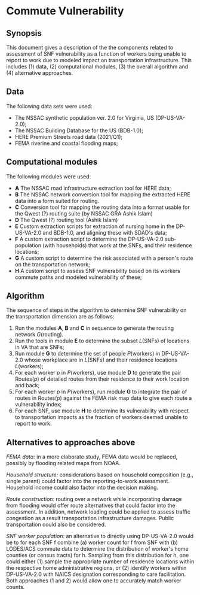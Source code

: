 # Commute Vulnerability

## Synopsis

This document gives a description of the the components related to assessment of SNF vulnerability as a function of workers
being unable to report to work due to modeled impact on transportation infrastructure. This includes (1) data, (2) computational modules, (3) the overall algorithm and (4) alternative approaches. 

## Data

The following data sets were used:
  - The NSSAC synthetic population ver. 2.0 for Virginia, US (DP-US-VA-2.0);
  - The NSSAC Building Database for the US (BDB-1.0);
  - HERE Premium Streets road data (2021/Q1);
  - FEMA riverine and coastal flooding maps;

## Computational modules

The following modules were used:
  - **A** The NSSAC road infrastructure extraction tool for HERE data;
  - **B** The NSSAC network conversion tool for mapping the extracted HERE data into a form suited for routing.
  - **C** Conversion tool for mapping the routing data into a format usable for the Qwest (?) routing suite (by NSSAC GRA Ashik Islam)
  - **D** The Qwest (?) routing tool (Ashik Islam)
  - **E** Custom extraction scripts for extraction of nursing home in the DP-US-VA-2.0 and BDB-1.0, and aligning these with SDAD's data;
  - **F** A custom extraction script to determine the DP-US-VA-2.0 sub-population (with households) that work at the SNFs, and their residence locations;
  - **G** A custom script to determine the risk associated with a person's route on the transportation network;
  - **H** A custom script to assess SNF vulnerability based on its workers commute paths and modeled vulnerability of these;

## Algorithm

The sequence of steps in the algorithm to determine SNF vulnerability on the transportation dimension are as follows:

1. Run the modules **A**, **B** and **C** in sequence to generate the routing network *G*(routing).
2. Run the tools in module **E** to determine the subset *L*(SNFs) of locations in VA that are SNFs;
3. Run module **G** to determine the set of people *P*(workers) in DP-US-VA-2.0 whose workplace are in *L*(SNFs) and their residence locations *L*(workers);
4. For each worker *p* in *P*(workers), use module **D** to generate the pair Routes(*p*) of detailed routes from their residence to their work location and back;
5. For each worker *p* in *P*(workers), run module **G** to integrate the pair of routes in Routes(p) against the FEMA risk map data to give each route a vulnerability index;
6. For each SNF, use module **H** to determine its vulnerability with respect to transportation impacts as the fraction of workers deemed unable to report to work.


## Alternatives to approaches above

*FEMA data:* in a more elaborate study, FEMA data would be replaced, possibly by flooding related maps from NOAA.

*Household structure:* considerations based on household composition (e.g., single parent) could factor into the reporting-to-work assessment. Household income could also factor into the decision making.

*Route construction:* routing over a network while incorporating damage from flooding would offer route alternatives that could factor into the assessment. In addition, network loading could be applied to assess traffic congestion as a result transportation infrastructure damages. Public transportation could also be considered.

*SNF worker population:* an alternative to directly using DP-US-VA-2.0 would be to for each SNF f combine (a) worker count for f from SNF with (b) LODES/ACS commute data to determine the distribution of worker's home counties (or census tracts) for h. Sampling from this distribution for h, one could either (1) sample the appropriate number of residence locations within the respective home administrative regions, or (2) identify workers within DP-US-VA-2.0 with NAICS designation corresponding to care facilitation. Both approaches (1 and 2) would allow one to accurately match worker counts.
